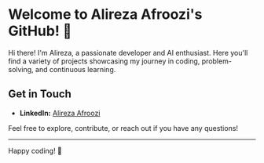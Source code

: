 # Welcome to Alireza Afroozi's GitHub! 🌟

Hi there! I'm Alireza, a passionate developer and AI enthusiast. Here you'll find a variety of projects showcasing my journey in coding, problem-solving, and continuous learning.

## Get in Touch
- **LinkedIn:** [Alireza Afroozi](https://www.linkedin.com/in/afroozi)

Feel free to explore, contribute, or reach out if you have any questions!

---

Happy coding! 🚀
